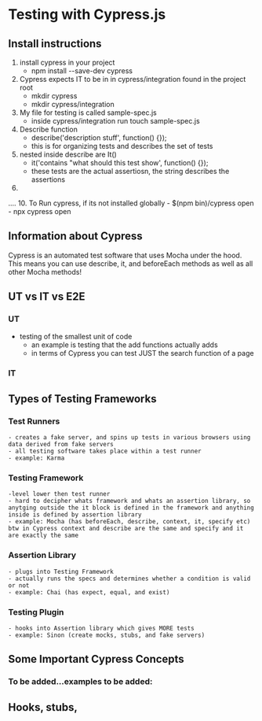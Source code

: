 
# Testing with Cypress.js
## Install instructions
1. install cypress in your project
	- npm install --save-dev cypress
2. Cypress expects IT to be in in cypress/integration found in the project root
	- mkdir cypress
	- mkdir cypress/integration
3. My file for testing is called sample-spec.js
	- inside cypress/integration run touch sample-spec.js
4. Describe function
	- describe('description stuff', function() {});
	- this is for organizing tests and describes the set of tests
5. nested inside describe are It()
	- it('contains "what should this test show', function() {});
	- these tests are the actual assertiosn, the string describes the assertions
6. 
....
10. To Run cypress, if its not installed globally
	- $(npm bin)/cypress open
	- npx cypress open

## Information about Cypress

Cypress is an automated test software that uses Mocha under the hood. This means you can use describe, it, and beforeEach methods as well as all other Mocha methods!


## UT vs IT vs E2E
### UT
- testing of the smallest unit of code
	- an example is testing that the add functions actually adds
	- in terms of Cypress you can test JUST the search function of a page
### IT


## Types of Testing Frameworks

### Test Runners
	- creates a fake server, and spins up tests in various browsers using data derived from fake servers
	- all testing software takes place within a test runner
	- example: Karma
### Testing Framework
	-level lower then test runner
	- hard to decipher whats framework and whats an assertion library, so anytging outside the it block is defined in the framework and anything inside is defined by assertion library
	- example: Mocha (has beforeEach, describe, context, it, specify etc) btw in Cypress context and describe are the same and specify and it are exactly the same
### Assertion Library
	- plugs into Testing Framework
	- actually runs the specs and determines whether a condition is valid or not
	- example: Chai (has expect, equal, and exist)
### Testing Plugin
	- hooks into Assertion library which gives MORE tests
	- example: Sinon (create mocks, stubs, and fake servers)

## Some Important Cypress Concepts

### To be added...examples to be added:
## Hooks, stubs, 


